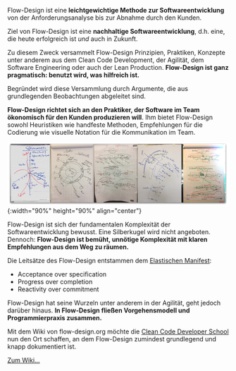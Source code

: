 Flow-Design ist eine **leichtgewichtige Methode zur Softwareentwicklung** von der Anforderungsanalyse bis zur Abnahme durch den Kunden.

Ziel von Flow-Design ist eine **nachhaltige Softwareentwicklung**, d.h. eine, die heute erfolgreich ist *und* auch in Zukunft.

Zu diesem Zweck versammelt Flow-Design Prinzipien, Praktiken, Konzepte unter anderem aus dem Clean Code Development, der Agilität, dem Software Engineering oder auch der Lean Production. **Flow-Design ist ganz pragmatisch: benutzt wird, was hilfreich ist.**

Begründet wird diese Versammlung durch Argumente, die aus grundlegenden Beobachtungen abgeleitet sind.

**Flow-Design richtet sich an den Praktiker, der Software im Team ökonomisch für den Kunden produzieren will**. Ihm bietet Flow-Design sowohl Heuristiken wie handfeste Methoden, Empfehlungen für die Codierung wie visuelle Notation für die Kommunikation im Team.

![](images/gallery.png){:width="90%" height="90%" align="center"}

Flow-Design ist sich der fundamentalen Komplexität der Softwareentwicklung bewusst. Eine Silberkugel wird nicht angeboten. Dennoch: **Flow-Design ist bemüht, unnötige Komplexität mit klaren Empfehlungen aus dem Weg zu räumen.**

Die Leitsätze des Flow-Design entstammen dem [Elastischen Manifest](http://geekswithblogs.net/theArchitectsNapkin/archive/2011/12/16/from-agile-to-elastic.aspx):

* Acceptance over specification
* Progress over completion
* Reactivity over commitment

Flow-Design hat seine Wurzeln unter anderem in der Agilität, geht jedoch darüber hinaus. **In Flow-Design fließen Vorgehensmodell und Programmierpraxis zusammen.**

Mit dem Wiki von flow-design.org möchte die [Clean Code Developer School](http://ccd-school.de) nun den Ort schaffen, an dem Flow-Design zumindest grundlegend und knapp dokumentiert ist.

[Zum Wiki...](https://github.com/ccdschool/flow-design-org/wiki)
